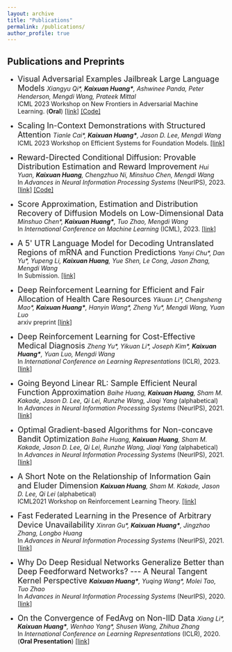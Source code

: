 ```yaml
---
layout: archive
title: "Publications"
permalink: /publications/
author_profile: true
---
```



Publications and Preprints 
-----


- <font size="4"> Visual Adversarial Examples Jailbreak Large Language Models </font>  <i> Xiangyu Qi\*, <b>Kaixuan Huang\*</b>, Ashwinee Panda, Peter Henderson, Mengdi Wang, Prateek Mittal </i>
<br/> ICML 2023 Workshop on New Frontiers in Adversarial Machine Learning. (<b>Oral</b>) <a href="https://arxiv.org/abs/2306.13213">[link]</a> <a href="https://github.com/Unispac/Visual-Adversarial-Examples-Jailbreak-Large-Language-Models">[Code]</a> 

- <font size="4"> Scaling In-Context Demonstrations with Structured Attention </font>  <i> Tianle Cai\*, <b>Kaixuan Huang\*</b>, Jason D. Lee, Mengdi Wang </i>
<br/> ICML 2023 Workshop on Efficient Systems for Foundation Models.  <a href="https://arxiv.org/abs/2307.02690">[link]</a>

- <font size="4"> Reward-Directed Conditional Diffusion: Provable Distribution Estimation and Reward Improvement </font>  <i> Hui Yuan, <b>Kaixuan Huang</b>, Chengzhuo Ni, Minshuo Chen, Mengdi Wang</i>
<br/> In <i>Advances in Neural Information Processing Systems</i> (NeurIPS), 2023. <a href="https://arxiv.org/abs/2307.07055">[link]</a> <a href="https://github.com/Kaffaljidhmah2/RCGDM">[Code]</a> 

- <font size="4"> Score Approximation, Estimation and Distribution Recovery of Diffusion Models on Low-Dimensional Data </font>  <i> Minshuo Chen\*, <b>Kaixuan Huang\*</b>, Tuo Zhao, Mengdi Wang </i>
<br/> In <i>International Conference on Machine Learning</i> (ICML), 2023. <a href="https://arxiv.org/abs/2302.07194">[link]</a> 

- <font size="4"> A 5' UTR Language Model for Decoding Untranslated Regions of mRNA and Function Predictions </font>  <i> Yanyi Chu\*, Dan Yu\*, Yupeng Li, <b>Kaixuan Huang</b>, Yue Shen, Le Cong, Jason Zhang, Mengdi Wang</i>
<br/> In Submission. <a href="https://www.biorxiv.org/content/10.1101/2023.10.11.561938v1.abstract">[link]</a>  

- <font size="4"> Deep Reinforcement Learning for Efficient and Fair Allocation of Health Care Resources </font>  <i> Yikuan Li\*, Chengsheng Mao\*, <b>Kaixuan Huang\*</b>, Hanyin Wang\*, Zheng Yu\*, Mengdi Wang, Yuan Luo </i>
<br/> arxiv preprint <a href="https://arxiv.org/abs/2309.08560">[link]</a>  

- <font size="4"> Deep Reinforcement Learning for Cost-Effective Medical Diagnosis </font>  <i> Zheng Yu\*, Yikuan Li\*, Joseph Kim\*, <b>Kaixuan Huang\*</b>, Yuan Luo, Mengdi Wang </i>
<br/> In <i>International Conference on Learning Representations</i> (ICLR), 2023. <a href="https://openreview.net/forum?id=0WVNuEnqVu">[link]</a> 

- <font size="4"> Going Beyond Linear RL: Sample Efficient Neural Function Approximation </font>  <i> Baihe Huang, <b>Kaixuan Huang</b>, Sham M. Kakade, Jason D. Lee, Qi Lei, Runzhe Wang, Jiaqi Yang </i> (alphabetical)
<br/> In <i>Advances in Neural Information Processing Systems</i> (NeurIPS), 2021. <a href="https://arxiv.org/abs/2107.06466">[link]</a> 


- <font size="4"> Optimal Gradient-based Algorithms for Non-concave Bandit Optimization </font>  <i> Baihe Huang, <b>Kaixuan Huang</b>, Sham M. Kakade, Jason D. Lee, Qi Lei, Runzhe Wang, Jiaqi Yang </i> (alphabetical)
<br/> In <i>Advances in Neural Information Processing Systems</i> (NeurIPS), 2021. <a href="https://arxiv.org/abs/2107.04518">[link]</a> 

- <font size="4"> A Short Note on the Relationship of Information Gain and Eluder Dimension </font>  <i> <b>Kaixuan Huang</b>, Sham M. Kakade, Jason D. Lee, Qi Lei </i> (alphabetical)
<br/> ICML2021 Workshop on Reinforcement Learning Theory. <a href="https://arxiv.org/abs/2107.02377">[link]</a> 

- <font size="4"> Fast Federated Learning in the Presence of Arbitrary Device Unavailability </font>  <i> Xinran Gu\*, <b>Kaixuan Huang\*</b>, Jingzhao Zhang, Longbo Huang </i>
<br/> In <i>Advances in Neural Information Processing Systems</i> (NeurIPS), 2021. <a href="https://arxiv.org/abs/2106.04159">[link]</a> 

- <font size="4"> Why Do Deep Residual Networks Generalize Better than Deep Feedforward Networks? --- A Neural Tangent Kernel Perspective </font>
<i><b>Kaixuan Huang\*</b>, Yuqing Wang\*, Molei Tao, Tuo Zhao </i>
<br/> In <i>Advances in Neural Information Processing Systems</i> (NeurIPS), 2020. <a href="https://proceedings.neurips.cc//paper/2020/hash/1c336b8080f82bcc2cd2499b4c57261d-Abstract.html">[link]</a>

- <font size="4"> On the Convergence of FedAvg on Non-IID Data </font>
<i>Xiang Li\*, <b>Kaixuan Huang\*</b>, Wenhao Yang\*, Shusen Wang, Zhihua Zhang </i>
<br/> In <i>International Conference on Learning Representations</i> (ICLR), 2020. (<b>Oral Presentation</b>) <a href="https://openreview.net/forum?id=HJxNAnVtDS">[link]</a>
